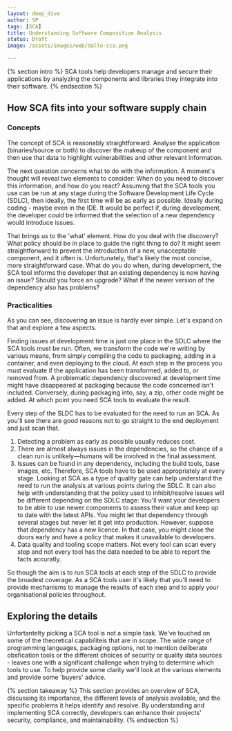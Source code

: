 ```yaml
---
layout: deep_dive
author: SP
tags: [SCA]
title: Understanding Software Composition Analysis  
status: Draft
image: /assets/images/web/dalle-sca.png

---
```

{% section  intro %}
SCA tools help developers manage and secure their applications by analyzing the components and libraries they integrate into their software.
{% endsection %}


## How SCA fits into your software supply chain ##

### Concepts

The concept of SCA is reasonably straightforward. Analyse the application (binaries/source or both) to discover the makeup of the component and then use that data to highlight vulnerabilities and other relevant information.

The next question concerns what to do with the information. A moment's thought will reveal two elements to consider: When do you need to discover this information, and how do you react? Assuming that the SCA tools you use can be run at any stage during the Software Development Life Cycle (SDLC), then ideally, the first time will be as early as possible. Ideally during coding - maybe even in the IDE. It would be perfect if, during development, the developer could be informed that the selection of a new dependency would introduce issues.

That brings us to the 'what' element. How do you deal with the discovery? What policy should be in place to guide the right thing to do? It might seem straightforward to prevent the introduction of a new, unacceptable component, and it often is. Unfortunately, that's likely the most concise, more straightforward case. What do you do when, during development, the SCA tool informs the developer that an existing dependency is now having an issue? Should you force an upgrade? What if the newer version of the dependency also has problems?


### Practicalities

As you can see, discovering an issue is hardly ever simple. Let's expand on that and explore a few aspects.

Finding issues at development time is just one place in the SDLC where the SCA tools must be run. Often, we transform the code we're writing by various means, from simply compiling the code to packaging, adding in a container, and even deploying to the cloud. At each step in the process you must evaluate if the application has been transformed, added to, or removed from. A problematic dependency discovered at development time might have disappeared at packaging because the code concerned isn't included. Conversely, during packaging into, say, a zip, other code might be added. At which point you need SCA tools to evaluate the result.

Every step of the SLDC has to be evaluated for the need to run an SCA. As you'll see there are good reasons not to go straight to the end deployment and just scan that.

1. Detecting a problem as early as possible usually reduces cost.
2. There are almost always issues in the dependencies, so the chance of a clean run is unlikely—humans will be involved in the final assessment.
3. Issues can be found in any dependency, including the build tools, base images, etc. Therefore, SCA tools have to be used appropriately at every stage.
Looking at SCA as a type of quality gate can help understand the need to run the analysis at various points during the SDLC. It can also help with understanding that the policy used to inhibit/resolve issues will be different depending on the SDLC stage: You'll want your developers to be able to use newer components to assess their value and keep up to date with the latest APIs. You might let that dependency through several stages but never let it get into production. However, suppose that dependency has a new licence. In that case, you might close the doors early and have a policy that makes it unavailable to developers.
4. Data quality and tooling scope matters. Not every tool can scan every step and not every tool has the data needed to be able to report the facts accuratly.

So though the aim is to run SCA tools at each step of the SDLC to provide the broadest coverage. As a SCA tools user it's likely that you'll need to provide mechanisms to manage the reaults of each step and to apply your organisational policies throughout.


## Exploring the details ##


Unfortantelty picking a SCA tool is not a simple task. We've touched on some of the theoretical capabiliteis that are in scope. The wide range of programming languages, packaging options, not to mention deliberate obsfication tools or the different choices of security or quality data sources - leaves one with a significant challenge when trying to determine which tools to use.
To help provide some clarity we'll look at the various elements and provide some 'buyers' advice.


{% section  takeaway %}
This section provides an overview of SCA, discussing its importance, the different levels of analysis available, and the specific problems it helps identify and resolve. By understanding and implementing SCA correctly, developers can enhance their projects' security, compliance, and maintainability.
{% endsection %}